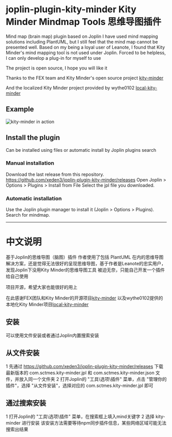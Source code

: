 # joplin-plugin-kity-minder  Kity Minder Mindmap Tools 思维导图插件

Mind map (brain map) plugin based on Joplin
I have used mind mapping solutions including PlantUML, but I still feel that the mind map cannot be presented well. Based on my being a loyal user of Leanote, I found that Kity Minder's mind mapping tool is not used under Joplin.
Forced to be helpless, I can only develop a plug-in for myself to use

The project is open source, I hope you will like it

Thanks to the FEX team and Kity Minder's open source project [kity-minder](https://github.com/fex-team/kityminder-editor.git)

And the localized Kity Minder project provided by wythe0102 [local-kity-minder](https://github.com/wythe0102/local-kity-minder)

## Example

![kity-minder in action](https://github.com/xeden3/joplin-plugin-kity-minder/blob/main/doc/demo.gif?raw=true)

## Install the plugin  
Can be installed using files or automatic install by Joplin plugins search


### Manual installation  

Download the last release from this repository. https://github.com/xeden3/joplin-plugin-kity-minder/releases
Open Joplin > Options > Plugins > Install from File
Select the jpl file you downloaded.

### Automatic installation  

Use the Joplin plugin manager to install it (Joplin > Options > Plugins). Search for mindmap.


----

# 中文说明

基于Joplin的思维导图（脑图）插件
作者使用了包括 PlantUML 在内的思维导图解决方案，还是觉得无法很好的呈现思维导图，基于作者是Leanote的忠实用户，发现Joplin下没用Kity Minder的思维导图工具
被迫无奈，只能自己开发一个插件给自己使用

项目开源，希望大家也能很好的用上

在此感谢FEX团队和Kity Minder的开源项目[kity-minder](https://github.com/fex-team/kityminder-editor.git)
以及wythe0102提供的本地化Kity Minder项目[local-kity-minder](https://github.com/wythe0102/local-kity-minder)

## 安装

可以使用文件安装或者通过Joplin内置搜索安装

## 从文件安装

1 先通过 https://github.com/xeden3/joplin-plugin-kity-minder/releases 下载最新版本的 com.sctmes.kity-minder.jpl 和 com.sctmes.kity-minder.json 文件，并放入同一个文件夹
2 打开Joplin的 "工具\选项\插件" 菜单，点击 "管理你的插件"，选择 "从文件安装"，选择对应的 com.sctmes.kity-minder.jpl 即可

## 通过搜索安装

1 打开Joplin的 "工具\选项\插件" 菜单，在搜索框上填入mind关键字
2 选择 kity-minder 进行安装
该安装方法需要等待npm同步插件信息，某些网络区域可能无法搜索出结果




